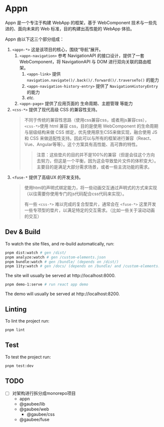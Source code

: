 # Appn

Appn 是一个专注于构建 WebApp 的框架，基于 WebComponent 技术与一些先进的、面向未来的 Web 标准，目的构建出高性能的 WebApp 体验。

Appn 由以下这三个部分组成：

1. `<appn-*>` 这是该项目的核心，围绕“导航”展开。
   1. `<appn-navigation>` 参考 NavigationAPI 的接口设计，提供了一套 WebComponent，将 NavigationAPI 与 DOM 进行双向关联的路由框架。
      1. `<appn-link>` 提供 `navigation.navigate()/.back()/.forward()/.traverseTo()` 的能力
      1. `<appn-navigation-history-entry>` 提供了 `NavigationHistoryEntry` 的能力
      1. _etc._
   1. `<appn-page>` 提供了应用页面的 生命周期、主题管理 等能力
1. `<css-*>` 提供了现代高级 CSS 的兼容性支持。
   > 不同于传统的兼容性思路（使用css兼容css，或者用js兼容css），`<css-*>`使用 html 兼容 css，目的是使用 WebComponent 的生命周期与层级结构来做 CSS 绑定，优先使用原生CSS来做实现，融合使用 JS 和 CSS 来做适配性支持。因此可以与所有的框架进行兼容（React、Vue、Angular等等）。这个方案具有高性能、高可靠的特性。
   >
   > > 注意：这些垫片的目的并不是100%的兼容（但是会往这个方向去努力，但这是一个平衡，因为这会导致垫片文件的体积变大）。主要目的是满足大部分需求场景，或者一些主流功能的需求。
1. `<fuse-*` 提供了高级UX 的开发支持。
   > 使用html的声明式绑定能力，将一些动画交互通过声明式的方式来实现（以往需要你使用专门的js代码配合css代码来实现）。
   >
   > 有一些 `<css-*>` 难以完成的复合型垫片，通常会在 `<fuse-*>` 这里开发一些专项型的垫片，以满足特定的交互需求。（比如一些关于滚动动画的交互）

## Dev & Build

To watch the site files, and re-build automatically, run:

```bash
pnpm dist:watch # gen /dist/
pnpm analyze:watch # gen /custom-elements.json
pnpm bundle:watch # gen /bundle/ (depends on /dist/)
pnpm 11ty:watch # gen /docs/ (depends on /bundle/ and /custom-elements.json)
```

The site will usually be served at http://localhost:8000.

```bash
pnpm demo-1:serve # run react app demo
```

The demo will usually be served at http://localhost:8200.

## Linting

To lint the project run:

```bash
pnpm lint
```

## Test

To test the project run:

```bash
pnpm test:dev
```

## TODO

- [ ] 对架构进行拆分成monorepo项目
  - appn
  - @gaubee/lib
  - @gaubee/web
    - @gaubee/css
  - @gaubee/fuse
